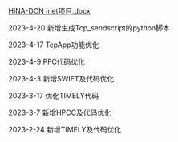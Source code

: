 [HiNA-DCN inet项目.docx](https://github.com/kalsasdf/HiNA-DCN_INET/files/11248932/HiNA-DCN.inet.docx)

2023-4-20 新增生成Tcp_sendscript的python脚本

2023-4-17 TcpApp功能优化

2023-4-9 PFC代码优化

2023-4-3 新增SWIFT及代码优化

2023-3-17 优化TIMELY代码

2023-3-7 新增HPCC及代码优化

2023-2-24 新增TIMELY及代码优化
